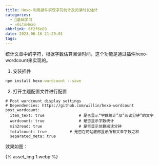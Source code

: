 ```yaml
---
title: Hexo-利用插件实现字符统计及阅读时长估计
categories:
  - 🌙基础学习
  - ⭐Git&Hexo
abbrlink: 6f2f6e89
date: 2023-06-16 21:29:01
tags:
---
```


统计文章中的字符，根据字数估算阅读时间，这个功能是通过插件hexo-wordcount来实现的。

1. 安装插件

``` cmd
npm install hexo-wordcount --save
```

<!--more-->

2. 打开主题配置文件进行配置

``` config
# Post wordcount display settings
# Dependencies: https://github.com/willin/hexo-wordcount
post_wordcount:
  item_text: true				# 是否显示“字数统计”及“阅读分钟”的文字
  wordcount: true				# 是否显示字数统计
  min2read: true				# 是否显示估算阅读分钟
  totalcount: true			# 是否在网站底部显示所有文章字数之和
  separated_meta: true  
```

效果如图：

{% asset_img 1.webp %}
